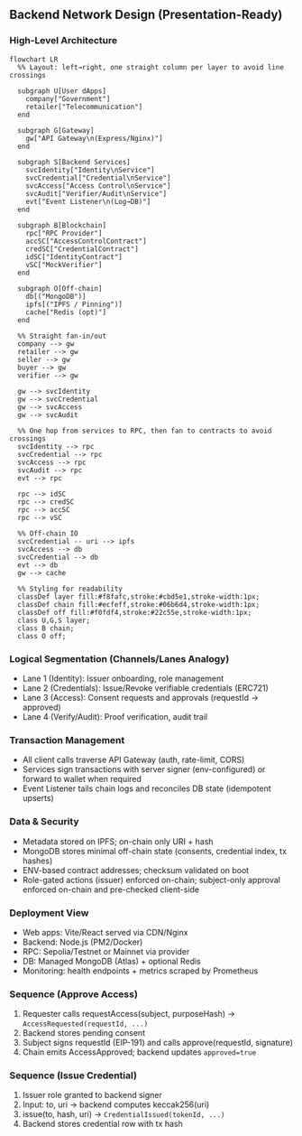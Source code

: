 ## Backend Network Design (Presentation-Ready)

### High-Level Architecture

```mermaid
flowchart LR
  %% Layout: left→right, one straight column per layer to avoid line crossings

  subgraph U[User dApps]
    company["Government"]
    retailer["Telecommunication"]
  end

  subgraph G[Gateway]
    gw["API Gateway\n(Express/Nginx)"]
  end

  subgraph S[Backend Services]
    svcIdentity["Identity\nService"]
    svcCredential["Credential\nService"]
    svcAccess["Access Control\nService"]
    svcAudit["Verifier/Audit\nService"]
    evt["Event Listener\n(Log→DB)"]
  end

  subgraph B[Blockchain]
    rpc["RPC Provider"]
    accSC["AccessControlContract"]
    credSC["CredentialContract"]
    idSC["IdentityContract"]
    vSC["MockVerifier"]
  end

  subgraph O[Off-chain]
    db[("MongoDB")]
    ipfs[("IPFS / Pinning")] 
    cache["Redis (opt)"]
  end

  %% Straight fan-in/out
  company --> gw
  retailer --> gw
  seller --> gw
  buyer --> gw
  verifier --> gw

  gw --> svcIdentity
  gw --> svcCredential
  gw --> svcAccess
  gw --> svcAudit

  %% One hop from services to RPC, then fan to contracts to avoid crossings
  svcIdentity --> rpc
  svcCredential --> rpc
  svcAccess --> rpc
  svcAudit --> rpc
  evt --> rpc

  rpc --> idSC
  rpc --> credSC
  rpc --> accSC
  rpc --> vSC

  %% Off-chain IO
  svcCredential -- uri --> ipfs
  svcAccess --> db
  svcCredential --> db
  evt --> db
  gw --> cache

  %% Styling for readability
  classDef layer fill:#f8fafc,stroke:#cbd5e1,stroke-width:1px;
  classDef chain fill:#ecfeff,stroke:#06b6d4,stroke-width:1px;
  classDef off fill:#f0fdf4,stroke:#22c55e,stroke-width:1px;
  class U,G,S layer;
  class B chain;
  class O off;
```

### Logical Segmentation (Channels/Lanes Analogy)
- Lane 1 (Identity): Issuer onboarding, role management
- Lane 2 (Credentials): Issue/Revoke verifiable credentials (ERC721)
- Lane 3 (Access): Consent requests and approvals (requestId -> approved)
- Lane 4 (Verify/Audit): Proof verification, audit trail

### Transaction Management
- All client calls traverse API Gateway (auth, rate-limit, CORS)
- Services sign transactions with server signer (env-configured) or forward to wallet when required
- Event Listener tails chain logs and reconciles DB state (idempotent upserts)

### Data & Security
- Metadata stored on IPFS; on-chain only URI + hash
- MongoDB stores minimal off-chain state (consents, credential index, tx hashes)
- ENV-based contract addresses; checksum validated on boot
- Role-gated actions (issuer) enforced on-chain; subject-only approval enforced on-chain and pre-checked client-side

### Deployment View
- Web apps: Vite/React served via CDN/Nginx
- Backend: Node.js (PM2/Docker)
- RPC: Sepolia/Testnet or Mainnet via provider
- DB: Managed MongoDB (Atlas) + optional Redis
- Monitoring: health endpoints + metrics scraped by Prometheus

### Sequence (Approve Access)
1) Requester calls requestAccess(subject, purposeHash) → `AccessRequested(requestId, ...)`
2) Backend stores pending consent
3) Subject signs requestId (EIP-191) and calls approve(requestId, signature)
4) Chain emits AccessApproved; backend updates `approved=true`

### Sequence (Issue Credential)
1) Issuer role granted to backend signer
2) Input: to, uri → backend computes keccak256(uri)
3) issue(to, hash, uri) → `CredentialIssued(tokenId, ...)`
4) Backend stores credential row with tx hash


